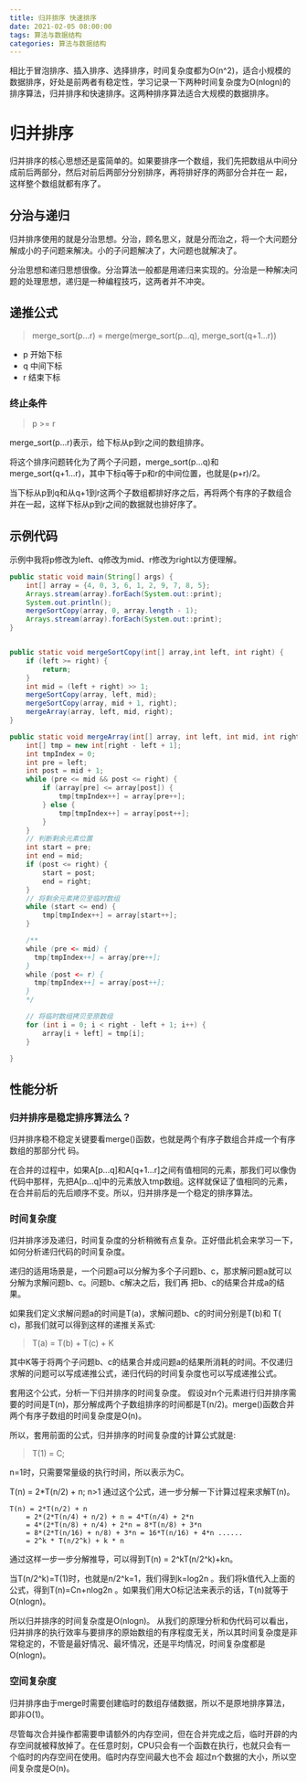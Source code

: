 ```yaml
---
title: 归并排序 快速排序
date: 2021-02-05 08:00:00
tags: 算法与数据结构
categories: 算法与数据结构
---
```


相比于冒泡排序、插入排序、选择排序，时间复杂度都为O(n^2)，适合小规模的数据排序，好处是前两者有稳定性，学习记录一下两种时间复杂度为O(nlogn)的排序算法，归并排序和快速排序。这两种排序算法适合大规模的数据排序。

<!-- more -->

# 归并排序
归并排序的核心思想还是蛮简单的。如果要排序一个数组，我们先把数组从中间分成前后两部分，然后对前后两部分分别排序，再将排好序的两部分合并在一
起，这样整个数组就都有序了。

## 分治与递归
归并排序使用的就是分治思想。分治，顾名思义，就是分而治之，将一个大问题分解成小的子问题来解决。小的子问题解决了，大问题也就解决了。

分治思想和递归思想很像。分治算法一般都是用递归来实现的。分治是一种解决问题的处理思想，递归是一种编程技巧，这两者并不冲突。

## 递推公式
> merge_sort(p...r) = merge(merge_sort(p...q), merge_sort(q+1...r))
- p 开始下标
- q 中间下标
- r 结束下标

### 终止条件
> p >= r

merge_sort(p...r)表示，给下标从p到r之间的数组排序。

将这个排序问题转化为了两个子问题，merge_sort(p...q)和merge_sort(q+1...r)，其中下标q等于p和r的中间位置，也就是(p+r)/2。

当下标从p到q和从q+1到r这两个子数组都排好序之后，再将两个有序的子数组合并在一起，这样下标从p到r之间的数据就也排好序了。

## 示例代码
示例中我将p修改为left、q修改为mid、r修改为right以方便理解。
``` java
public static void main(String[] args) {
    int[] array = {4, 0, 3, 6, 1, 2, 9, 7, 8, 5};
    Arrays.stream(array).forEach(System.out::print);
    System.out.println();
    mergeSortCopy(array, 0, array.length - 1);
    Arrays.stream(array).forEach(System.out::print);
}


public static void mergeSortCopy(int[] array,int left, int right) {
    if (left >= right) {
        return;
    }
    int mid = (left + right) >> 1;
    mergeSortCopy(array, left, mid);
    mergeSortCopy(array, mid + 1, right);
    mergeArray(array, left, mid, right);
}

public static void mergeArray(int[] array, int left, int mid, int right) {
    int[] tmp = new int[right - left + 1];
    int tmpIndex = 0;
    int pre = left;
    int post = mid + 1;
    while (pre <= mid && post <= right) {
        if (array[pre] <= array[post]) {
            tmp[tmpIndex++] = array[pre++];
        } else {
            tmp[tmpIndex++] = array[post++];
        }
    }
    // 判断剩余元素位置
    int start = pre;
    int end = mid;
    if (post <= right) {
        start = post;
        end = right;
    }
    // 将剩余元素拷贝至临时数组
    while (start <= end) {
        tmp[tmpIndex++] = array[start++];
    }

    /**
    while (pre <= mid) {
      tmp[tmpIndex++] = array[pre++];
    }
    while (post <= r) {
      tmp[tmpIndex++] = array[post++];
    }
    */

    // 将临时数组拷贝至原数组
    for (int i = 0; i < right - left + 1; i++) {
        array[i + left] = tmp[i];
    }

}
```
## 性能分析
### 归并排序是稳定排序算法么？
归并排序稳不稳定关键要看merge()函数，也就是两个有序子数组合并成一个有序数组的那部分代 码。

在合并的过程中，如果A[p...q]和A[q+1...r]之间有值相同的元素，那我们可以像伪代码中那样，先把A[p...q]中的元素放入tmp数组。这样就保证了值相同的元素， 在合并前后的先后顺序不变。所以，归并排序是一个稳定的排序算法。

### 时间复杂度
归并排序涉及递归，时间复杂度的分析稍微有点复杂。正好借此机会来学习一下，如何分析递归代码的时间复杂度。

递归的适用场景是，一个问题a可以分解为多个子问题b、c，那求解问题a就可以分解为求解问题b、c。问题b、c解决之后，我们再 把b、c的结果合并成a的结果。

如果我们定义求解问题a的时间是T(a)，求解问题b、c的时间分别是T(b)和 T( c)，那我们就可以得到这样的递推关系式: 

> T(a) = T(b) + T(c) + K

其中K等于将两个子问题b、c的结果合并成问题a的结果所消耗的时间。不仅递归求解的问题可以写成递推公式，递归代码的时间复杂度也可以写成递推公式。

套用这个公式，分析一下归并排序的时间复杂度。 假设对n个元素进行归并排序需要的时间是T(n)，那分解成两个子数组排序的时间都是T(n/2)。merge()函数合并两个有序子数组的时间复杂度是O(n)。

所以，套用前面的公式，归并排序的时间复杂度的计算公式就是: 

>T(1) = C; 

n=1时，只需要常量级的执行时间，所以表示为C。

T(n) = 2*T(n/2) + n; n>1 通过这个公式，进一步分解一下计算过程来求解T(n)。

```
T(n) = 2*T(n/2) + n
    = 2*(2*T(n/4) + n/2) + n = 4*T(n/4) + 2*n
    = 4*(2*T(n/8) + n/4) + 2*n = 8*T(n/8) + 3*n
    = 8*(2*T(n/16) + n/8) + 3*n = 16*T(n/16) + 4*n ......
    = 2^k * T(n/2^k) + k * n
```
通过这样一步一步分解推导，可以得到T(n) = 2^kT(n/2^k)+kn。

当T(n/2^k)=T(1)时，也就是n/2^k=1，我们得到k=log2n 。我们将k值代入上面的公式，得到T(n)=Cn+nlog2n 。如果我们用大O标记法来表示的话，T(n)就等于O(nlogn)。

所以归并排序的时间复杂度是O(nlogn)。 从我们的原理分析和伪代码可以看出，归并排序的执行效率与要排序的原始数组的有序程度无关，所以其时间复杂度是非常稳定的，不管是最好情况、最坏情况，还是平均情况，时间复杂度都是O(nlogn)。

### 空间复杂度
归并排序由于merge时需要创建临时的数组存储数据，所以不是原地排序算法，即非O(1)。

尽管每次合并操作都需要申请额外的内存空间，但在合并完成之后，临时开辟的内存空间就被释放掉了。在任意时刻，CPU只会有一个函数在执行，也就只会有一个临时的内存空间在使用。临时内存空间最大也不会 超过n个数据的大小，所以空间复杂度是O(n)。